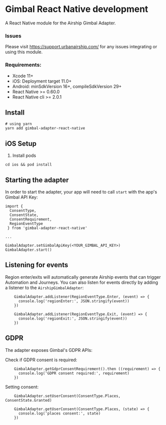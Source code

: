 # Gimbal React Native development

A React Native module for the Airship Gimbal Adapter.

### Issues

Please visit https://support.urbanairship.com/ for any issues integrating or using this module.

### Requirements:
 - Xcode 11+
 - iOS: Deployment target 11.0+
 - Android: minSdkVersion 16+, compileSdkVersion 29+
 - React Native >= 0.60.0
 - React Native cli >= 2.0.1

## Install

```
# using yarn
yarn add gimbal-adapter-react-native
```

## iOS Setup

1) Install pods
```
cd ios && pod install
```

## Starting the adapter

In order to start the adapter, your app will need to call `start` with the app's Gimbal API Key:

```
import {
  ConsentType,
  ConsentState,
  ConsentRequirement,
  RegionEventType
 } from 'gimbal-adapter-react-native'

...

GimbalAdapter.setGimbalApiKey(<YOUR_GIMBAL_API_KEY>)
GimbalAdapter.start()
```

## Listening for events

Region enter/exits will automatically generate Airship events that can trigger Automation and Journeys. You can also listen for events directly by adding a listener to the `AirshipGimbalAdapter`:

```
    GimbalAdapter.addListener(RegionEventType.Enter, (event) => {
      console.log('regionEnter:', JSON.stringify(event))
    })

    GimbalAdapter.addListener(RegionEventType.Exit, (event) => {
      console.log('regionExit:', JSON.stringify(event))
    })
```

## GDPR

The adapter exposes Gimbal's GDPR APIs:


Check if GDPR consent is required:
```
    GimbalAdapter.getGdprConsentRequirement().then ((requirement) => {
      console.log('GDPR consent required:', requirement)
    })
```

Setting consent:
```
    GimbalAdapter.setUserConsent(ConsentType.Places, ConsentState.Granted)

    GimbalAdapter.getUserConsent(ConsentType.Places, (state) => {
      console.log('places consent:', state)
    })
```
